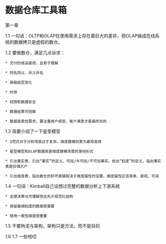 # 数据仓库工具箱

第一章

1.1 一句话：OLTP和OLAP在使用需求上存在着巨大的差异，把OLAP做成在线系统的数据拷贝是虚假的数仓。

1.2 要做数仓，满足几点诉求：

    * 交付的成品直观，且易于理解

    * 同名同义，异义异名

    * 屏蔽底层变化

    * 时效

    * 权限和数据安全

    * 数据结果可信赖

    * 数据是柔性需求，要注重用户感受，客户满意才是最终目的

1.3 简要介绍了一下星型模型

    * 3范式对于分析场景过于复杂，维度建模则更为直观高效

    * 星型模型和OLAP数据库是维度建模场景的落地形式

    * 引出事实表，引出“事实”的定义，可加/半可加/不可加事实，给出“粒度”的定义，指出事实表是存储大户

    * 引出维度表，指出数仓的好坏直接取决于维度属性的设置，维度属性应该简单、直观、可读

1.4 一句话：Kimball自己设想过完整的数据分析上下游系统

    * 支撑决策与可理解性优先于规范化结构

    * 保留最细粒度的数据很重要

    * 使用一致性维度很重要

1.5 不要拘泥与架构，架构只是方法，而不是目的


1.6 1.7 一些唠叨
